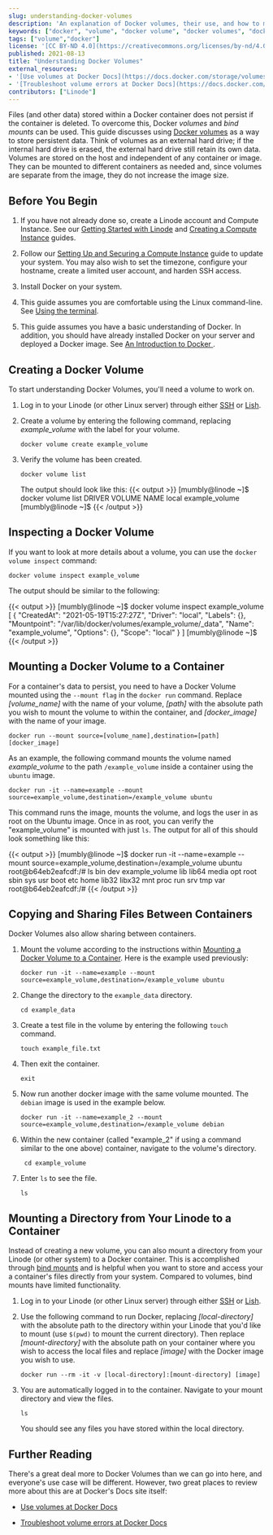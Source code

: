 ```yaml
---
slug: understanding-docker-volumes
description: 'An explanation of Docker volumes, their use, and how to mount volumes and host system directories within a container.'
keywords: ["docker", "volume", "docker volume", "docker volumes", "docker container", "docker containers", "docker volume", "docker volumes"]
tags: ["volume","docker"]
license: '[CC BY-ND 4.0](https://creativecommons.org/licenses/by-nd/4.0)'
published: 2021-08-13
title: "Understanding Docker Volumes"
external_resources:
- '[Use volumes at Docker Docs](https://docs.docker.com/storage/volumes/)'
- '[Troubleshoot volume errors at Docker Docs](https://docs.docker.com/storage/troubleshooting_volume_errors/)'
contributors: ["Linode"]
---
```


Files (and other data) stored within a Docker container does not persist if the container is deleted. To overcome this, Docker *volumes* and *bind mounts* can be used. This guide discusses using [Docker volumes](https://docs.docker.com/storage/volumes/) as a way to store persistent data. Think of volumes as an external hard drive; if the internal hard drive is erased, the external hard drive still retain its own data. Volumes are stored on the host and independent of any container or image. They can be mounted to different containers as needed and, since volumes are separate from the image, they do not increase the image size.

## Before You Begin

1.  If you have not already done so, create a Linode account and Compute Instance. See our [Getting Started with Linode](/docs/products/platform/get-started/) and [Creating a Compute Instance](/docs/products/compute/compute-instances/guides/create/) guides.

1.  Follow our [Setting Up and Securing a Compute Instance](/docs/products/compute/compute-instances/guides/set-up-and-secure/) guide to update your system. You may also wish to set the timezone, configure your hostname, create a limited user account, and harden SSH access.

1.  Install Docker on your system.

1.  This guide assumes you are comfortable using the Linux command-line. See [Using the terminal](/docs/guides/using-the-terminal/).

1.  This guide assumes you have a basic understanding of Docker. In addition, you should have already installed Docker on your server and deployed a Docker image. See [An Introduction to Docker
](/docs/guides/introduction-to-docker/).

## Creating a Docker Volume

To start understanding Docker Volumes, you'll need a volume to work on.

1.  Log in to your Linode (or other Linux server) through either [SSH](/docs/guides/connect-to-server-over-ssh/) or [Lish](/docs/products/compute/compute-instances/guides/lish/).

1.  Create a volume by entering the following command, replacing *example_volume* with the label for your volume.

        docker volume create example_volume

2.  Verify the volume has been created.

        docker volume list

    The output should look like this:
{{< output >}}
[mumbly@linode ~]$ docker volume list
DRIVER    VOLUME NAME
local     example_volume
[mumbly@linode ~]$
{{< /output >}}

## Inspecting a Docker Volume

If you want to look at more details about a volume, you can use the `docker volume inspect` command:

    docker volume inspect example_volume

The output should be similar to the following:

{{< output >}}
[mumbly@linode ~]$ docker volume inspect example_volume
[
    {
        "CreatedAt": "2021-05-19T15:27:27Z",
        "Driver": "local",
        "Labels": {},
        "Mountpoint": "/var/lib/docker/volumes/example_volume/_data",
        "Name": "example_volume",
        "Options": {},
        "Scope": "local"
    }
]
[mumbly@linode ~]$
{{< /output >}}

## Mounting a Docker Volume to a Container

For a container's data to persist, you need to have a Docker Volume mounted using the `--mount flag` in the `docker run` command. Replace *[volume_name]* with the name of your volume, *[path]* with the absolute path you wish to mount the volume to within the container, and *[docker_image]* with the name of your image.

    docker run --mount source=[volume_name],destination=[path] [docker_image]


As an example, the following command mounts the volume named *example_volume* to the path `/example_volume` inside a container using the `ubuntu` image.

    docker run -it --name=example --mount source=example_volume,destination=/example_volume ubuntu

This command runs the image, mounts the volume, and logs the user in as root on the Ubuntu image. Once in as root, you can verify the "example_volume" is mounted with just `ls`. The output for all of this should look something like this:

{{< output >}}
[mumbly@linode ~]$ docker run -it --name=example --mount source=example_volume,destination=/example_volume ubuntu
root@b64eb2eafcdf:/# ls
bin   dev  example_volume  lib    lib64   media  opt   root  sbin  sys  usr
boot  etc  home            lib32  libx32  mnt    proc  run   srv   tmp  var
root@b64eb2eafcdf:/#
{{< /output >}}

## Copying and Sharing Files Between Containers

Docker Volumes also allow sharing between containers.

1.  Mount the volume according to the instructions within [Mounting a Docker Volume to a Container](#mounting-a-docker-volume-to-a-container). Here is the example used previously:

        docker run -it --name=example --mount source=example_volume,destination=/example_volume ubuntu

2.  Change the directory to the `example_data` directory.

        cd example_data

3.  Create a test file in the volume by entering the following `touch` command.

        touch example_file.txt

4.  Then exit the container.

        exit

5.  Now run another docker image with the same volume mounted. The `debian` image is used in the example below.

        docker run -it --name=example_2 --mount source=example_volume,destination=/example_volume debian

8. Within the new container (called "example_2" if using a command similar to the one above) container, navigate to the volume's directory.

        cd example_volume

9.  Enter `ls` to see the file.

        ls

## Mounting a Directory from Your Linode to a Container

Instead of creating a new volume, you can also mount a directory from your Linode (or other system) to a Docker container. This is accomplished through [bind mounts](https://docs.docker.com/storage/bind-mounts/) and is helpful when you want to store and access your a container's files directly from your system. Compared to volumes, bind mounts have limited functionality.


1.  Log in to your Linode (or other Linux server) through either [SSH](/docs/guides/connect-to-server-over-ssh/) or [Lish](/docs/products/compute/compute-instances/guides/lish/).

1.  Use the following command to run Docker, replacing *[local-directory]* with the absolute path to the directory within your Linode that you'd like to mount (use `$(pwd)` to mount the current directory). Then replace *[mount-directory]* with the absolute path on your container where you wish to access the local files and replace *[image]* with the Docker image you wish to use.

        docker run --rm -it -v [local-directory]:[mount-directory] [image]

3.  You are automatically logged in to the container. Navigate to your mount directory and view the files.

        ls

    You should see any files you have stored within the local directory.

## Further Reading

There's a great deal more to Docker Volumes than we can go into here, and everyone's use case will be different. However, two great places to review more about this are at Docker's Docs site itself:

-   [Use volumes at Docker Docs](https://docs.docker.com/storage/volumes/)

-   [Troubleshoot volume errors at Docker Docs](https://docs.docker.com/storage/troubleshooting_volume_errors/)